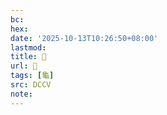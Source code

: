 ```yaml
---
bc:
hex:
date: '2025-10-13T10:26:50+08:00'
lastmod:
title: 􂤚
url: 􂤚
tags: [龜]
src: DCCV
note:
---
```

